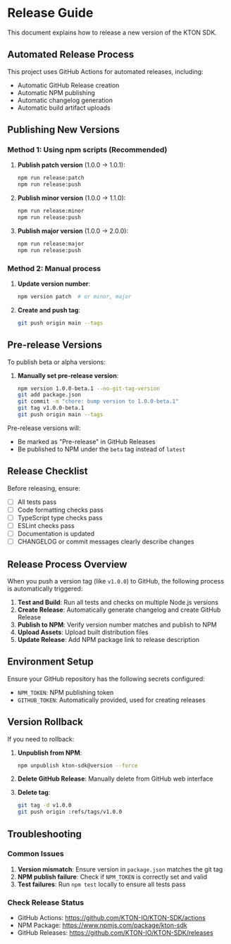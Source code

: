 # Release Guide

This document explains how to release a new version of the KTON SDK.

## Automated Release Process

This project uses GitHub Actions for automated releases, including:
- Automatic GitHub Release creation
- Automatic NPM publishing
- Automatic changelog generation
- Automatic build artifact uploads

## Publishing New Versions

### Method 1: Using npm scripts (Recommended)

1. **Publish patch version** (1.0.0 → 1.0.1):
   ```bash
   npm run release:patch
   npm run release:push
   ```

2. **Publish minor version** (1.0.0 → 1.1.0):
   ```bash
   npm run release:minor
   npm run release:push
   ```

3. **Publish major version** (1.0.0 → 2.0.0):
   ```bash
   npm run release:major
   npm run release:push
   ```

### Method 2: Manual process

1. **Update version number**:
   ```bash
   npm version patch  # or minor, major
   ```

2. **Create and push tag**:
   ```bash
   git push origin main --tags
   ```

## Pre-release Versions

To publish beta or alpha versions:

1. **Manually set pre-release version**:
   ```bash
   npm version 1.0.0-beta.1 --no-git-tag-version
   git add package.json
   git commit -m "chore: bump version to 1.0.0-beta.1"
   git tag v1.0.0-beta.1
   git push origin main --tags
   ```

Pre-release versions will:
- Be marked as "Pre-release" in GitHub Releases
- Be published to NPM under the `beta` tag instead of `latest`

## Release Checklist

Before releasing, ensure:

- [ ] All tests pass
- [ ] Code formatting checks pass
- [ ] TypeScript type checks pass
- [ ] ESLint checks pass
- [ ] Documentation is updated
- [ ] CHANGELOG or commit messages clearly describe changes

## Release Process Overview

When you push a version tag (like `v1.0.0`) to GitHub, the following process is automatically triggered:

1. **Test and Build**: Run all tests and checks on multiple Node.js versions
2. **Create Release**: Automatically generate changelog and create GitHub Release
3. **Publish to NPM**: Verify version number matches and publish to NPM
4. **Upload Assets**: Upload built distribution files
5. **Update Release**: Add NPM package link to release description

## Environment Setup

Ensure your GitHub repository has the following secrets configured:

- `NPM_TOKEN`: NPM publishing token
- `GITHUB_TOKEN`: Automatically provided, used for creating releases

## Version Rollback

If you need to rollback:

1. **Unpublish from NPM**:
   ```bash
   npm unpublish kton-sdk@version --force
   ```

2. **Delete GitHub Release**:
   Manually delete from GitHub web interface

3. **Delete tag**:
   ```bash
   git tag -d v1.0.0
   git push origin :refs/tags/v1.0.0
   ```

## Troubleshooting

### Common Issues

1. **Version mismatch**: Ensure version in `package.json` matches the git tag
2. **NPM publish failure**: Check if `NPM_TOKEN` is correctly set and valid
3. **Test failures**: Run `npm test` locally to ensure all tests pass

### Check Release Status

- GitHub Actions: https://github.com/KTON-IO/KTON-SDK/actions
- NPM Package: https://www.npmjs.com/package/kton-sdk
- GitHub Releases: https://github.com/KTON-IO/KTON-SDK/releases